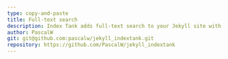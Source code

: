 ```yaml
---
type: copy-and-paste
title: Full-text search
description: Index Tank adds full-text search to your Jekyll site with a plugin and a bit of JavaScript.
author: PascalW
git: git@github.com:pascalw/jekyll_indextank.git
repository: https://github.com/PascalW/jekyll_indextank
---
```

